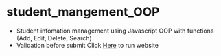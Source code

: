 # student_mangement_OOP
- Student infomation management using Javascript OOP with functions (Add, Edit, Delete, Search)
- Validation before submit
Click <a href = "https://kristen149.github.io/student_mangement_OOP/">Here</a> to run website
